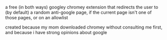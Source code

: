 a free (in both ways) googley chromey extension that redirects the user to (by default) a random anti-google page, if the current page isn't one of those pages, or on an allowlist

created because my mom downloaded chromey without consulting me first, and because i have strong opinions about google
